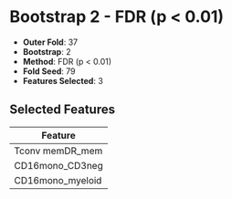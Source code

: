 # Bootstrap 2 - FDR (p < 0.01)

- **Outer Fold**: 37
- **Bootstrap**: 2
- **Method**: FDR (p < 0.01)
- **Fold Seed**: 79
- **Features Selected**: 3

## Selected Features

| Feature |
|---------|
| Tconv memDR_mem |
| CD16mono_CD3neg |
| CD16mono_myeloid |
